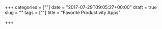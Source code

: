 +++
categories = [""]
date = "2017-07-29T09:05:27+00:00"
draft = true
slug = ""
tags = [""]
title = "Favorite Productivity Apps"

+++
